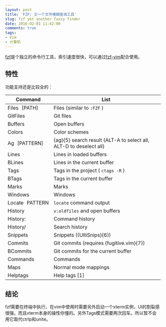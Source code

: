 ```yaml
---
layout: post
title: 'FZF: 又一个文件模糊查询工具'
slug: fzf yet another fuzzy finder
date: 2016-02-01 11:42:00
comments: true
tags:
- Vim
- 计算机
---
```


[fzf](https://github.com/junegunn/fzf)是个独立的命令行工具，索引速度很快，可以通过[fzf-vim](https://github.com/junegunn/fzf.vim)配合使用。

特性
----

功能支持还是比较全的：

| Command        | List                                                               |
|----------------|--------------------------------------------------------------------|
| Files [PATH]   | Files (similar to  `:FZF` )                                        |
| GitFiles       | Git files                                                          |
| Buffers        | Open buffers                                                       |
| Colors         | Color schemes                                                      |
| Ag [PATTERN]   | {ag}{5} search result (ALT-A to select all, ALT-D to deselect all) |
| Lines          | Lines in loaded buffers                                            |
| BLines         | Lines in the current buffer                                        |
| Tags           | Tags in the project ( `ctags -R` )                                 |
| BTags          | Tags in the current buffer                                         |
| Marks          | Marks                                                              |
| Windows        | Windows                                                            |
| Locate PATTERN | `locate`  command output                                           |
| History        | `v:oldfiles`  and open buffers                                     |
| History:       | Command history                                                    |
| History/       | Search history                                                     |
| Snippets       | Snippets ({UltiSnips}{6})                                          |
| Commits        | Git commits (requires {fugitive.vim}{7})                           |
| BCommits       | Git commits for the current buffer                                 |
| Commands       | Commands                                                           |
| Maps           | Normal mode mappings                                               |
| Helptags       | Help tags [1]                                                      |

结论
----

fzf需要在终端中执行，在vim中使用时需要另外启动一个xterm实例，UI的割裂感很强，而且xterm本身的操性你懂的。另外Tags模式需要两次回车。所以暂不会用它取代ctrlp和unite。
